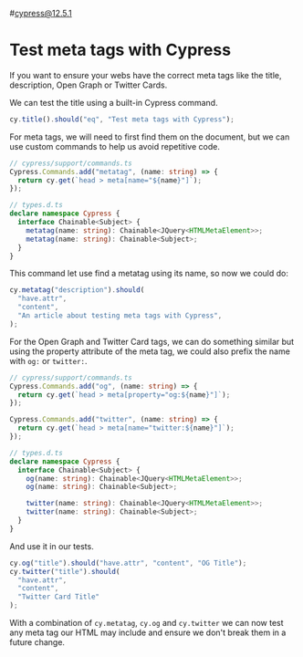 #cypress@12.5.1

# Test meta tags with Cypress

If you want to ensure your webs have the correct meta tags like the title, description, Open Graph or Twitter Cards.

We can test the title using a built-in Cypress command.

```ts
cy.title().should("eq", "Test meta tags with Cypress");
```

For meta tags, we will need to first find them on the document, but we can use custom commands to help us avoid repetitive code.

```ts
// cypress/support/commands.ts
Cypress.Commands.add("metatag", (name: string) => {
  return cy.get(`head > meta[name="${name}"]`);
});

// types.d.ts
declare namespace Cypress {
  interface Chainable<Subject> {
    metatag(name: string): Chainable<JQuery<HTMLMetaElement>>;
    metatag(name: string): Chainable<Subject>;
  }
}
```

This command let use find a metatag using its name, so now we could do:

```ts
cy.metatag("description").should(
  "have.attr",
  "content",
  "An article about testing meta tags with Cypress",
);
```

For the Open Graph and Twitter Card tags, we can do something similar but using the property attribute of the meta tag, we could also prefix the name with `og:` or `twitter:`.

```ts
// cypress/support/commands.ts
Cypress.Commands.add("og", (name: string) => {
  return cy.get(`head > meta[property="og:${name}"]`);
});

Cypress.Commands.add("twitter", (name: string) => {
  return cy.get(`head > meta[name="twitter:${name}"]`);
});

// types.d.ts
declare namespace Cypress {
  interface Chainable<Subject> {
    og(name: string): Chainable<JQuery<HTMLMetaElement>>;
    og(name: string): Chainable<Subject>;

    twitter(name: string): Chainable<JQuery<HTMLMetaElement>>;
    twitter(name: string): Chainable<Subject>;
  }
}
```

And use it in our tests.

```ts
cy.og("title").should("have.attr", "content", "OG Title");
cy.twitter("title").should(
  "have.attr",
  "content",
  "Twitter Card Title"
);
```

With a combination of `cy.metatag`, `cy.og` and `cy.twitter` we can now test any meta tag our HTML may include and ensure we don't break them in a future change.
